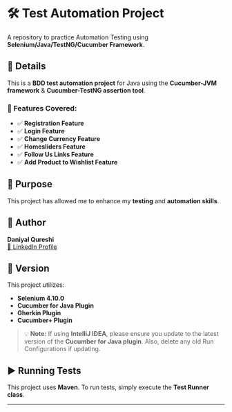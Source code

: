 # 🛠️ Test Automation Project
A repository to practice Automation Testing using **Selenium/Java/TestNG/Cucumber Framework**.

## 📌 Details
This is a **BDD test automation project** for Java using the **Cucumber-JVM framework** & **Cucumber-TestNG assertion tool**. 

### 🚀 Features Covered:
- ✅ **Registration Feature**
- ✅ **Login Feature**
- ✅ **Change Currency Feature**
- ✅ **Homesliders Feature**
- ✅ **Follow Us Links Feature**
- ✅ **Add Product to Wishlist Feature**

## 🎯 Purpose
This project has allowed me to enhance my **testing** and **automation skills**.

## 👤 Author
**Daniyal Qureshi**  
[🔗 LinkedIn Profile](https://www.linkedin.com/in/daniyalquraishi/)

## 📌 Version
This project utilizes:
- **Selenium 4.10.0**
- **Cucumber for Java Plugin**
- **Gherkin Plugin**
- **Cucumber+ Plugin**

> 💡 **Note:** If using **IntelliJ IDEA**, please ensure you update to the latest version of the **Cucumber for Java plugin**. Also, delete any old Run Configurations if updating.

## ▶️ Running Tests
This project uses **Maven**. To run tests, simply execute the **Test Runner class**.

---
